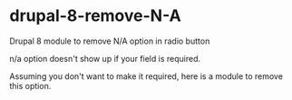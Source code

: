 # drupal-8-remove-N-A
Drupal 8 module to remove N/A option in radio button

n/a option doesn't show up if your field is required.

Assuming you don't want to make it required, here is a module to remove this option.
